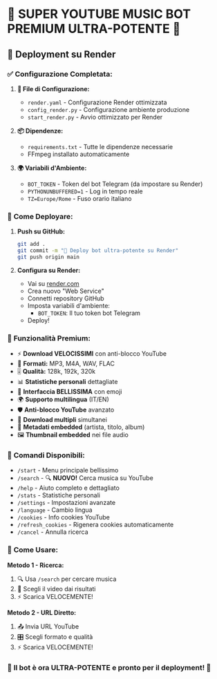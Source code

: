 # 🚀 SUPER YOUTUBE MUSIC BOT PREMIUM ULTRA-POTENTE 🚀

## 🎯 Deployment su Render

### ✅ **Configurazione Completata:**

1. **🔧 File di Configurazione:**
   - `render.yaml` - Configurazione Render ottimizzata
   - `config_render.py` - Configurazione ambiente produzione
   - `start_render.py` - Avvio ottimizzato per Render

2. **📦 Dipendenze:**
   - `requirements.txt` - Tutte le dipendenze necessarie
   - FFmpeg installato automaticamente

3. **🌍 Variabili d'Ambiente:**
   - `BOT_TOKEN` - Token del bot Telegram (da impostare su Render)
   - `PYTHONUNBUFFERED=1` - Log in tempo reale
   - `TZ=Europe/Rome` - Fuso orario italiano

### 🚀 **Come Deployare:**

1. **Push su GitHub:**
   ```bash
   git add .
   git commit -m "🚀 Deploy bot ultra-potente su Render"
   git push origin main
   ```

2. **Configura su Render:**
   - Vai su [render.com](https://render.com)
   - Crea nuovo "Web Service"
   - Connetti repository GitHub
   - Imposta variabili d'ambiente:
     - `BOT_TOKEN`: Il tuo token bot Telegram
   - Deploy!

### 🎉 **Funzionalità Premium:**

- ⚡ **Download VELOCISSIMI** con anti-blocco YouTube
- 🎵 **Formati:** MP3, M4A, WAV, FLAC
- 🎚️ **Qualità:** 128k, 192k, 320k
- 📊 **Statistiche personali** dettagliate
- 🎨 **Interfaccia BELLISSIMA** con emoji
- 🌍 **Supporto multilingua** (IT/EN)
- 🛡️ **Anti-blocco YouTube** avanzato
- 🎯 **Download multipli** simultanei
- 🎪 **Metadati embedded** (artista, titolo, album)
- 🖼️ **Thumbnail embedded** nei file audio

### 🔧 **Comandi Disponibili:**

- `/start` - Menu principale bellissimo
- `/search` - 🔍 **NUOVO!** Cerca musica su YouTube
- `/help` - Aiuto completo e dettagliato
- `/stats` - Statistiche personali
- `/settings` - Impostazioni avanzate
- `/language` - Cambio lingua
- `/cookies` - Info cookies YouTube
- `/refresh_cookies` - Rigenera cookies automaticamente
- `/cancel` - Annulla ricerca

### 🎯 **Come Usare:**

**Metodo 1 - Ricerca:**
1. 🔍 Usa `/search` per cercare musica
2. 🎵 Scegli il video dai risultati
3. ⚡ Scarica VELOCEMENTE!

**Metodo 2 - URL Diretto:**
1. 📤 Invia URL YouTube
2. 🎛️ Scegli formato e qualità
3. ⚡ Scarica VELOCEMENTE!

### 🚀 **Il bot è ora ULTRA-POTENTE e pronto per il deployment!** 🚀
